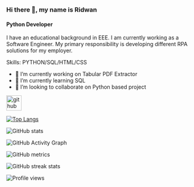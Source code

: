 ### Hi there 👋, my name is Ridwan
#### Python Developer
 I have an educational background in EEE. I am currently working as a Software Engineer. My primary responsibility is developing different RPA solutions for my employer.  

Skills: PYTHON/SQL/HTML/CSS

- 🔭 I’m currently working on Tabular PDF Extractor 
- 🌱 I’m currently learning SQL 
- 👯 I’m looking to collaborate on Python based project 


[<img src='https://cdn.jsdelivr.net/npm/simple-icons@3.0.1/icons/github.svg' alt='github' height='40'>](https://github.com/rid47)  

[![Top Langs](https://github-readme-stats.vercel.app/api/top-langs/?username=rid47)](https://github.com/anuraghazra/github-readme-stats)

![GitHub stats](https://github-readme-stats.vercel.app/api?username=rid47&show_icons=true&count_private=true)  

![GitHub Activity Graph](https://activity-graph.herokuapp.com/graph?username=rid47)  

![GitHub metrics](https://metrics.lecoq.io/rid47)  

![GitHub streak stats](https://streak-stats.demolab.com/?user=rid47)  


![Profile views](https://gpvc.arturio.dev/rid47)  
